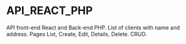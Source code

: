 # API_REACT_PHP
API front-end React and Back-end PHP.
List of clients with name and address.
Pages List, Create, Edit, Details, Delete.
CRUD.

